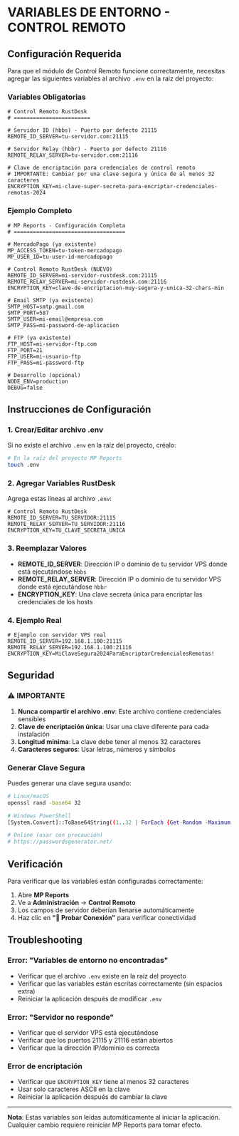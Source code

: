 # VARIABLES DE ENTORNO - CONTROL REMOTO

## Configuración Requerida

Para que el módulo de Control Remoto funcione correctamente, necesitas agregar las siguientes variables al archivo `.env` en la raíz del proyecto:

### Variables Obligatorias

```env
# Control Remoto RustDesk
# ========================

# Servidor ID (hbbs) - Puerto por defecto 21115
REMOTE_ID_SERVER=tu-servidor.com:21115

# Servidor Relay (hbbr) - Puerto por defecto 21116  
REMOTE_RELAY_SERVER=tu-servidor.com:21116

# Clave de encriptación para credenciales de control remoto
# IMPORTANTE: Cambiar por una clave segura y única de al menos 32 caracteres
ENCRYPTION_KEY=mi-clave-super-secreta-para-encriptar-credenciales-remotas-2024
```

### Ejemplo Completo

```env
# MP Reports - Configuración Completa
# ===================================

# MercadoPago (ya existente)
MP_ACCESS_TOKEN=tu-token-mercadopago
MP_USER_ID=tu-user-id-mercadopago

# Control Remoto RustDesk (NUEVO)
REMOTE_ID_SERVER=mi-servidor-rustdesk.com:21115
REMOTE_RELAY_SERVER=mi-servidor-rustdesk.com:21116
ENCRYPTION_KEY=clave-de-encriptacion-muy-segura-y-unica-32-chars-min

# Email SMTP (ya existente)
SMTP_HOST=smtp.gmail.com
SMTP_PORT=587
SMTP_USER=mi-email@empresa.com
SMTP_PASS=mi-password-de-aplicacion

# FTP (ya existente)
FTP_HOST=mi-servidor-ftp.com
FTP_PORT=21
FTP_USER=mi-usuario-ftp
FTP_PASS=mi-password-ftp

# Desarrollo (opcional)
NODE_ENV=production
DEBUG=false
```

## Instrucciones de Configuración

### 1. Crear/Editar archivo .env

Si no existe el archivo `.env` en la raíz del proyecto, créalo:

```bash
# En la raíz del proyecto MP Reports
touch .env
```

### 2. Agregar Variables RustDesk

Agrega estas líneas al archivo `.env`:

```env
# Control Remoto RustDesk
REMOTE_ID_SERVER=TU_SERVIDOR:21115
REMOTE_RELAY_SERVER=TU_SERVIDOR:21116
ENCRYPTION_KEY=TU_CLAVE_SECRETA_UNICA
```

### 3. Reemplazar Valores

- **REMOTE_ID_SERVER**: Dirección IP o dominio de tu servidor VPS donde está ejecutándose `hbbs`
- **REMOTE_RELAY_SERVER**: Dirección IP o dominio de tu servidor VPS donde está ejecutándose `hbbr`
- **ENCRYPTION_KEY**: Una clave secreta única para encriptar las credenciales de los hosts

### 4. Ejemplo Real

```env
# Ejemplo con servidor VPS real
REMOTE_ID_SERVER=192.168.1.100:21115
REMOTE_RELAY_SERVER=192.168.1.100:21116
ENCRYPTION_KEY=MiClaveSegura2024ParaEncriptarCredencialesRemotas!
```

## Seguridad

### ⚠️ **IMPORTANTE**

1. **Nunca compartir el archivo .env**: Este archivo contiene credenciales sensibles
2. **Clave de encriptación única**: Usar una clave diferente para cada instalación
3. **Longitud mínima**: La clave debe tener al menos 32 caracteres
4. **Caracteres seguros**: Usar letras, números y símbolos

### Generar Clave Segura

Puedes generar una clave segura usando:

```bash
# Linux/macOS
openssl rand -base64 32

# Windows PowerShell
[System.Convert]::ToBase64String((1..32 | ForEach {Get-Random -Maximum 256}))

# Online (usar con precaución)
# https://passwordsgenerator.net/
```

## Verificación

Para verificar que las variables están configuradas correctamente:

1. Abre **MP Reports**
2. Ve a **Administración** → **Control Remoto**
3. Los campos de servidor deberían llenarse automáticamente
4. Haz clic en **"🔗 Probar Conexión"** para verificar conectividad

## Troubleshooting

### Error: "Variables de entorno no encontradas"

- Verificar que el archivo `.env` existe en la raíz del proyecto
- Verificar que las variables están escritas correctamente (sin espacios extra)
- Reiniciar la aplicación después de modificar `.env`

### Error: "Servidor no responde"

- Verificar que el servidor VPS está ejecutándose
- Verificar que los puertos 21115 y 21116 están abiertos
- Verificar que la dirección IP/dominio es correcta

### Error de encriptación

- Verificar que `ENCRYPTION_KEY` tiene al menos 32 caracteres
- Usar solo caracteres ASCII en la clave
- Reiniciar la aplicación después de cambiar la clave

---

**Nota**: Estas variables son leídas automáticamente al iniciar la aplicación. Cualquier cambio requiere reiniciar MP Reports para tomar efecto.
